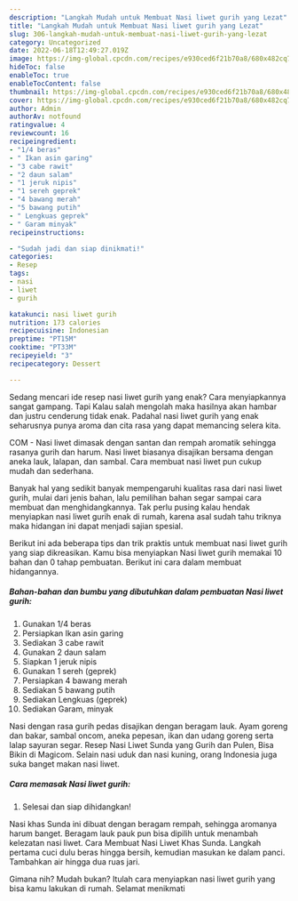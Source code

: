 ```yaml
---
description: "Langkah Mudah untuk Membuat Nasi liwet gurih yang Lezat"
title: "Langkah Mudah untuk Membuat Nasi liwet gurih yang Lezat"
slug: 306-langkah-mudah-untuk-membuat-nasi-liwet-gurih-yang-lezat
category: Uncategorized
date: 2022-06-18T12:49:27.019Z
image: https://img-global.cpcdn.com/recipes/e930ced6f21b70a8/680x482cq70/nasi-liwet-gurih-foto-resep-utama.jpg
hideToc: false
enableToc: true
enableTocContent: false
thumbnail: https://img-global.cpcdn.com/recipes/e930ced6f21b70a8/680x482cq70/nasi-liwet-gurih-foto-resep-utama.jpg
cover: https://img-global.cpcdn.com/recipes/e930ced6f21b70a8/680x482cq70/nasi-liwet-gurih-foto-resep-utama.jpg
author: Admin
authorAv: notfound
ratingvalue: 4
reviewcount: 16
recipeingredient:
- "1/4 beras"
- " Ikan asin garing"
- "3 cabe rawit"
- "2 daun salam"
- "1 jeruk nipis"
- "1 sereh geprek"
- "4 bawang merah"
- "5 bawang putih"
- " Lengkuas geprek"
- " Garam minyak"
recipeinstructions:

- "Sudah jadi dan siap dinikmati!"
categories:
- Resep
tags:
- nasi
- liwet
- gurih

katakunci: nasi liwet gurih 
nutrition: 173 calories
recipecuisine: Indonesian
preptime: "PT15M"
cooktime: "PT33M"
recipeyield: "3"
recipecategory: Dessert

---
```



Sedang mencari ide resep nasi liwet gurih yang enak? Cara menyiapkannya sangat gampang. Tapi Kalau salah mengolah maka hasilnya akan hambar dan justru cenderung tidak enak. Padahal nasi liwet gurih yang enak seharusnya punya aroma dan cita rasa yang dapat memancing selera kita.


COM - Nasi liwet dimasak dengan santan dan rempah aromatik sehingga rasanya gurih dan harum. Nasi liwet biasanya disajikan bersama dengan aneka lauk, lalapan, dan sambal. Cara membuat nasi liwet pun cukup mudah dan sederhana.

Banyak hal yang sedikit banyak mempengaruhi kualitas rasa dari nasi liwet gurih, mulai dari jenis bahan, lalu pemilihan bahan segar sampai cara membuat dan menghidangkannya. Tak perlu pusing kalau hendak menyiapkan nasi liwet gurih enak di rumah, karena asal sudah tahu triknya maka hidangan ini dapat menjadi sajian spesial.


Berikut ini ada beberapa tips dan trik praktis untuk membuat nasi liwet gurih yang siap dikreasikan. Kamu bisa menyiapkan Nasi liwet gurih memakai 10 bahan dan 0 tahap pembuatan. Berikut ini cara dalam membuat hidangannya.

<!--inarticleads1-->

##### Bahan-bahan dan bumbu yang dibutuhkan dalam pembuatan Nasi liwet gurih:

1. Gunakan 1/4 beras
1. Persiapkan  Ikan asin garing
1. Sediakan 3 cabe rawit
1. Gunakan 2 daun salam
1. Siapkan 1 jeruk nipis
1. Gunakan 1 sereh (geprek)
1. Persiapkan 4 bawang merah
1. Sediakan 5 bawang putih
1. Sediakan  Lengkuas (geprek)
1. Sediakan  Garam, minyak


Nasi dengan rasa gurih pedas disajikan dengan beragam lauk. Ayam goreng dan bakar, sambal oncom, aneka pepesan, ikan dan udang goreng serta lalap sayuran segar. Resep Nasi Liwet Sunda yang Gurih dan Pulen, Bisa Bikin di Magicom. Selain nasi uduk dan nasi kuning, orang Indonesia juga suka banget makan nasi liwet. 

<!--inarticleads2-->

##### Cara memasak Nasi liwet gurih:


1. Selesai dan siap dihidangkan!

Nasi khas Sunda ini dibuat dengan beragam rempah, sehingga aromanya harum banget. Beragam lauk pauk pun bisa dipilih untuk menambah kelezatan nasi liwet. Cara Membuat Nasi Liwet Khas Sunda. Langkah pertama cuci dulu beras hingga bersih, kemudian masukan ke dalam panci. Tambahkan air hingga dua ruas jari. 

Gimana nih? Mudah bukan? Itulah cara menyiapkan nasi liwet gurih yang bisa kamu lakukan di rumah. Selamat menikmati
